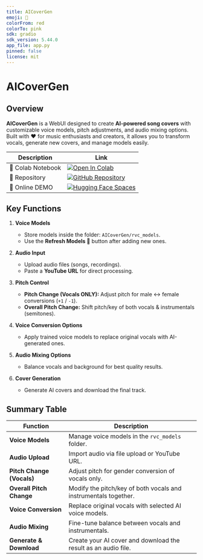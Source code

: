 ```yaml
---
title: AICoverGen
emoji: 🚀
colorFrom: red
colorTo: pink
sdk: gradio
sdk_version: 5.44.0
app_file: app.py
pinned: false
license: mit
---
```


# AICoverGen  

## Overview  
**AICoverGen** is a WebUI designed to create **AI-powered song covers** with customizable voice models, pitch adjustments, and audio mixing options.  
Built with ❤️ for music enthusiasts and creators, it allows you to transform vocals, generate new covers, and manage models easily.  

| Description | Link |  
| ----------- | ---- |  
| 📙 Colab Notebook | [![Open In Colab](https://colab.research.google.com/assets/colab-badge.svg)](https://colab.research.google.com/github/R3gm/AICoverGen/blob/main/colab_notebook.ipynb) |  
| 🎉 Repository | [![GitHub Repository](https://img.shields.io/badge/GitHub-Repository-black?style=flat-square&logo=github)](https://github.com/R3gm/AICoverGen) |  
| 🚀 Online DEMO | [![Hugging Face Spaces](https://img.shields.io/badge/%F0%9F%A4%97%20Hugging%20Face-Spaces-blue)](https://huggingface.co/spaces/r3gm/AICoverGen) |  

## Key Functions  
1. **Voice Models**  
   - Store models inside the folder: `AICoverGen/rvc_models`.  
   - Use the **Refresh Models 🔁** button after adding new ones.  

2. **Audio Input**  
   - Upload audio files (songs, recordings).  
   - Paste a **YouTube URL** for direct processing.  

3. **Pitch Control**  
   - **Pitch Change (Vocals ONLY):** Adjust pitch for male ↔ female conversions (`+1` / `-1`).  
   - **Overall Pitch Change:** Shift pitch/key of both vocals & instrumentals (semitones).  

4. **Voice Conversion Options**  
   - Apply trained voice models to replace original vocals with AI-generated ones.  

5. **Audio Mixing Options**  
   - Balance vocals and background for best quality results.  

6. **Cover Generation**  
   - Generate AI covers and download the final track.  

## Summary Table  

| Function                  | Description                                                                 |
|---------------------------|-----------------------------------------------------------------------------|
| **Voice Models**          | Manage voice models in the `rvc_models` folder.                             |
| **Audio Upload**          | Import audio via file upload or YouTube URL.                                |
| **Pitch Change (Vocals)** | Adjust pitch for gender conversion of vocals only.                          |
| **Overall Pitch Change**  | Modify the pitch/key of both vocals and instrumentals together.              |
| **Voice Conversion**      | Replace original vocals with selected AI voice models.                      |
| **Audio Mixing**          | Fine-tune balance between vocals and instrumentals.                         |
| **Generate & Download**   | Create your AI cover and download the result as an audio file.               |
